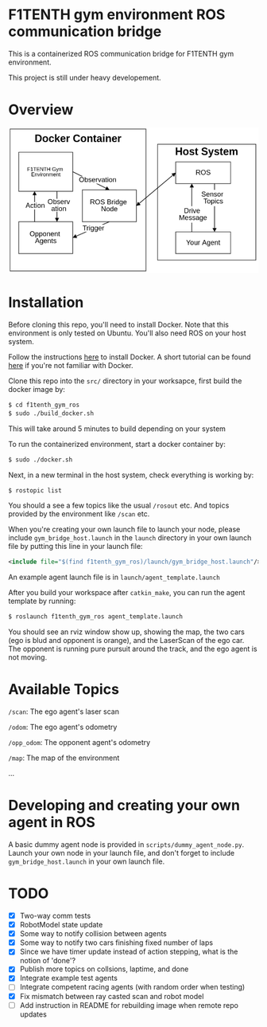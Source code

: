 # F1TENTH gym environment ROS communication bridge
This is a containerized ROS communication bridge for F1TENTH gym environment.

This project is still under heavy developement.

# Overview

<img src="f1tenth_gym_ros.png" width="600">

# Installation
Before cloning this repo, you'll need to install Docker. Note that this environment is only tested on Ubuntu. You'll also need ROS on your host system.

Follow the instructions [here](https://docs.docker.com/install/linux/docker-ce/ubuntu/) to install Docker. A short tutorial can be found [here](https://docs.docker.com/get-started/) if you're not familiar with Docker.

Clone this repo into the ```src/``` directory in your worksapce, first build the docker image by:

```bash
$ cd f1tenth_gym_ros
$ sudo ./build_docker.sh
```

This will take around 5 minutes to build depending on your system

To run the containerized environment, start a docker container by:

```bash
$ sudo ./docker.sh
```

Next, in a new terminal in the host system, check everything is working by:
```bash
$ rostopic list
```

You should a see a few topics like the usual ```/rosout``` etc. And topics provided by the environment like ```/scan``` etc.

When you're creating your own launch file to launch your node, please include ```gym_bridge_host.launch``` in the ```launch``` directory in your own launch file by putting this line in your launch file:

```xml
<include file="$(find f1tenth_gym_ros)/launch/gym_bridge_host.launch"/>
```

An example agent launch file is in ```launch/agent_template.launch```

After you build your workspace after ```catkin_make```, you can run the agent template by running:

```bash
$ roslaunch f1tenth_gym_ros agent_template.launch
```

You should see an rviz window show up, showing the map, the two cars (ego is blud and opponent is orange), and the LaserScan of the ego car. The opponent is running pure pursuit around the track, and the ego agent is not moving.

# Available Topics

```/scan```: The ego agent's laser scan

```/odom```: The ego agent's odometry

```/opp_odom```: The opponent agent's odometry

```/map```: The map of the environment

...

# Developing and creating your own agent in ROS
A basic dummy agent node is provided in ```scripts/dummy_agent_node.py```. Launch your own node in your launch file, and don't forget to include ```gym_bridge_host.launch``` in your own launch file.

# TODO
- [x] Two-way comm tests
- [x] RobotModel state update
- [x] Some way to notify collision between agents
- [x] Some way to notify two cars finishing fixed number of laps
- [x] Since we have timer update instead of action stepping, what is the notion of 'done'?
- [x] Publish more topics on collsions, laptime, and done
- [x] Integrate example test agents
- [ ] Integrate competent racing agents (with random order when testing)
- [x] Fix mismatch between ray casted scan and robot model
- [ ] Add instruction in README for rebuilding image when remote repo updates